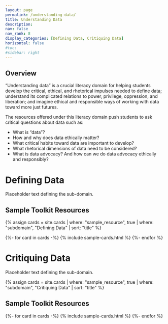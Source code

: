 ```yaml
---
layout: page
permalink: /understanding-data/
title: Understanding Data
description:
nav: false
nav_rank: 8
display_categories: [Defining Data, Critiquing Data]
horizontal: false
#toc:
#sidebar: right
---
```


## Overview

“Understanding data” is a crucial literacy domain for helping students develop the critical, ethical, and rhetorical impulses needed to define data; understand its complicated relations to power, privilege, oppression, and liberation; and imagine ethical and responsible ways of working with data toward more just futures.

The resources offered under this literacy domain push students to ask critical questions about data such as:

- What is “data”?
- How and why does data ethically matter?
- What critical habits toward data are important to develop?
- What rhetorical dimensions of data need to be considered?
- What is data advocacy? And how can we do data advocacy ethically and responsibly?
  <br>

<div class ="projects">
  <h1 class="category">Defining Data</h1>
</div>

Placeholder text defining the sub-domain.

<div class ="projects">
  <h2 class="category">Sample Toolkit Resources</h2>
</div>

{% assign cards = site.cards | where: "sample_resource", true | where: "subdomain", "Defining Data" | sort: "title" %}

<div class="grid-container">
    {%- for card in cards -%}
        {% include sample-cards.html %}
    {%- endfor %}
</div>

<div class ="projects">
  <h1 class="category">Critiquing Data</h1>
</div>

Placeholder text defining the sub-domain.

{% assign cards = site.cards | where: "sample_resource", true | where: "subdomain", "Critiquing Data" | sort: "title" %}

<div class ="projects">
  <h2 class="category">Sample Toolkit Resources</h2>
</div>

<div class="grid-container">
    {%- for card in cards -%}
        {% include sample-cards.html %}
    {%- endfor %}
</div>
